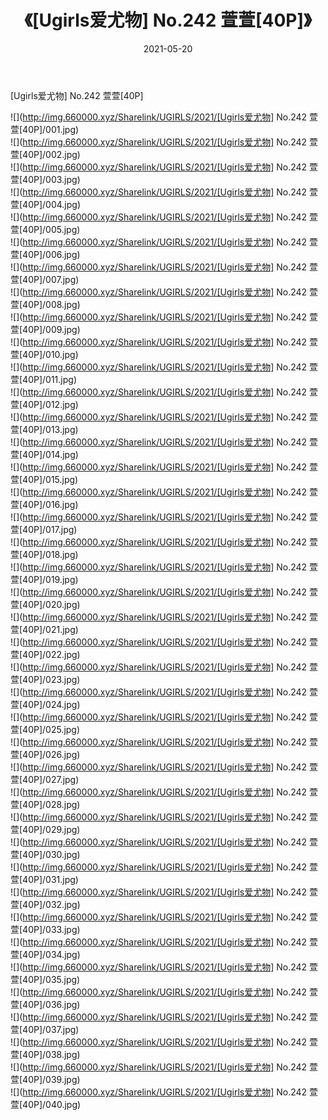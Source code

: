 ﻿---
layout: post
title:  《[Ugirls爱尤物] No.242 萱萱[40P]》
date:   2021-05-20
img: http://img.660000.xyz/Sharelink/UGIRLS/2021/[Ugirls爱尤物] No.242 萱萱[40P]/000.jpg
categories: [美女, 清纯, 唯美]
---

[Ugirls爱尤物] No.242 萱萱[40P]

  ![](http://img.660000.xyz/Sharelink/UGIRLS/2021/[Ugirls爱尤物] No.242 萱萱[40P]/001.jpg) <br> ![](http://img.660000.xyz/Sharelink/UGIRLS/2021/[Ugirls爱尤物] No.242 萱萱[40P]/002.jpg) <br> ![](http://img.660000.xyz/Sharelink/UGIRLS/2021/[Ugirls爱尤物] No.242 萱萱[40P]/003.jpg) <br> ![](http://img.660000.xyz/Sharelink/UGIRLS/2021/[Ugirls爱尤物] No.242 萱萱[40P]/004.jpg) <br> ![](http://img.660000.xyz/Sharelink/UGIRLS/2021/[Ugirls爱尤物] No.242 萱萱[40P]/005.jpg) <br> ![](http://img.660000.xyz/Sharelink/UGIRLS/2021/[Ugirls爱尤物] No.242 萱萱[40P]/006.jpg) <br> ![](http://img.660000.xyz/Sharelink/UGIRLS/2021/[Ugirls爱尤物] No.242 萱萱[40P]/007.jpg) <br> ![](http://img.660000.xyz/Sharelink/UGIRLS/2021/[Ugirls爱尤物] No.242 萱萱[40P]/008.jpg) <br> ![](http://img.660000.xyz/Sharelink/UGIRLS/2021/[Ugirls爱尤物] No.242 萱萱[40P]/009.jpg) <br> ![](http://img.660000.xyz/Sharelink/UGIRLS/2021/[Ugirls爱尤物] No.242 萱萱[40P]/010.jpg) <br> ![](http://img.660000.xyz/Sharelink/UGIRLS/2021/[Ugirls爱尤物] No.242 萱萱[40P]/011.jpg) <br> ![](http://img.660000.xyz/Sharelink/UGIRLS/2021/[Ugirls爱尤物] No.242 萱萱[40P]/012.jpg) <br> ![](http://img.660000.xyz/Sharelink/UGIRLS/2021/[Ugirls爱尤物] No.242 萱萱[40P]/013.jpg) <br> ![](http://img.660000.xyz/Sharelink/UGIRLS/2021/[Ugirls爱尤物] No.242 萱萱[40P]/014.jpg) <br> ![](http://img.660000.xyz/Sharelink/UGIRLS/2021/[Ugirls爱尤物] No.242 萱萱[40P]/015.jpg) <br> ![](http://img.660000.xyz/Sharelink/UGIRLS/2021/[Ugirls爱尤物] No.242 萱萱[40P]/016.jpg) <br> ![](http://img.660000.xyz/Sharelink/UGIRLS/2021/[Ugirls爱尤物] No.242 萱萱[40P]/017.jpg) <br> ![](http://img.660000.xyz/Sharelink/UGIRLS/2021/[Ugirls爱尤物] No.242 萱萱[40P]/018.jpg) <br> ![](http://img.660000.xyz/Sharelink/UGIRLS/2021/[Ugirls爱尤物] No.242 萱萱[40P]/019.jpg) <br> ![](http://img.660000.xyz/Sharelink/UGIRLS/2021/[Ugirls爱尤物] No.242 萱萱[40P]/020.jpg) <br> ![](http://img.660000.xyz/Sharelink/UGIRLS/2021/[Ugirls爱尤物] No.242 萱萱[40P]/021.jpg) <br> ![](http://img.660000.xyz/Sharelink/UGIRLS/2021/[Ugirls爱尤物] No.242 萱萱[40P]/022.jpg) <br> ![](http://img.660000.xyz/Sharelink/UGIRLS/2021/[Ugirls爱尤物] No.242 萱萱[40P]/023.jpg) <br> ![](http://img.660000.xyz/Sharelink/UGIRLS/2021/[Ugirls爱尤物] No.242 萱萱[40P]/024.jpg) <br> ![](http://img.660000.xyz/Sharelink/UGIRLS/2021/[Ugirls爱尤物] No.242 萱萱[40P]/025.jpg) <br> ![](http://img.660000.xyz/Sharelink/UGIRLS/2021/[Ugirls爱尤物] No.242 萱萱[40P]/026.jpg) <br> ![](http://img.660000.xyz/Sharelink/UGIRLS/2021/[Ugirls爱尤物] No.242 萱萱[40P]/027.jpg) <br> ![](http://img.660000.xyz/Sharelink/UGIRLS/2021/[Ugirls爱尤物] No.242 萱萱[40P]/028.jpg) <br> ![](http://img.660000.xyz/Sharelink/UGIRLS/2021/[Ugirls爱尤物] No.242 萱萱[40P]/029.jpg) <br> ![](http://img.660000.xyz/Sharelink/UGIRLS/2021/[Ugirls爱尤物] No.242 萱萱[40P]/030.jpg) <br> ![](http://img.660000.xyz/Sharelink/UGIRLS/2021/[Ugirls爱尤物] No.242 萱萱[40P]/031.jpg) <br> ![](http://img.660000.xyz/Sharelink/UGIRLS/2021/[Ugirls爱尤物] No.242 萱萱[40P]/032.jpg) <br> ![](http://img.660000.xyz/Sharelink/UGIRLS/2021/[Ugirls爱尤物] No.242 萱萱[40P]/033.jpg) <br> ![](http://img.660000.xyz/Sharelink/UGIRLS/2021/[Ugirls爱尤物] No.242 萱萱[40P]/034.jpg) <br> ![](http://img.660000.xyz/Sharelink/UGIRLS/2021/[Ugirls爱尤物] No.242 萱萱[40P]/035.jpg) <br> ![](http://img.660000.xyz/Sharelink/UGIRLS/2021/[Ugirls爱尤物] No.242 萱萱[40P]/036.jpg) <br> ![](http://img.660000.xyz/Sharelink/UGIRLS/2021/[Ugirls爱尤物] No.242 萱萱[40P]/037.jpg) <br> ![](http://img.660000.xyz/Sharelink/UGIRLS/2021/[Ugirls爱尤物] No.242 萱萱[40P]/038.jpg) <br> ![](http://img.660000.xyz/Sharelink/UGIRLS/2021/[Ugirls爱尤物] No.242 萱萱[40P]/039.jpg) <br> ![](http://img.660000.xyz/Sharelink/UGIRLS/2021/[Ugirls爱尤物] No.242 萱萱[40P]/040.jpg) <br>